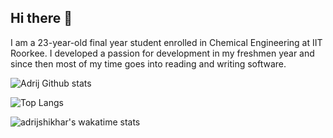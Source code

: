 ## Hi there 👋

I am a 23-year-old final year student enrolled in Chemical Engineering at IIT Roorkee. I developed a passion for development in my freshmen year and since then most of my time goes into reading and writing software.

![Adrij Github stats](https://github-readme-stats.vercel.app/api?username=adrijshikhar&count_private=true&show_icons=true&theme=tokyonight)

![Top Langs](https://github-readme-stats.vercel.app/api/top-langs/?username=adrijshikhar&hide=html&langs_count=16&layout=compact&theme=tokyonight)

![adrijshikhar's wakatime stats](https://github-readme-stats.vercel.app/api/wakatime?username=nemesis009&theme=tokyonight)

<!-- 

[![Readme Card](https://github-readme-stats.vercel.app/api/pin/?username=adrijshikhar&repo=vega-vscode-extension&theme=tokyonight)](https://github.com/anuraghazra/github-readme-stats) -->
